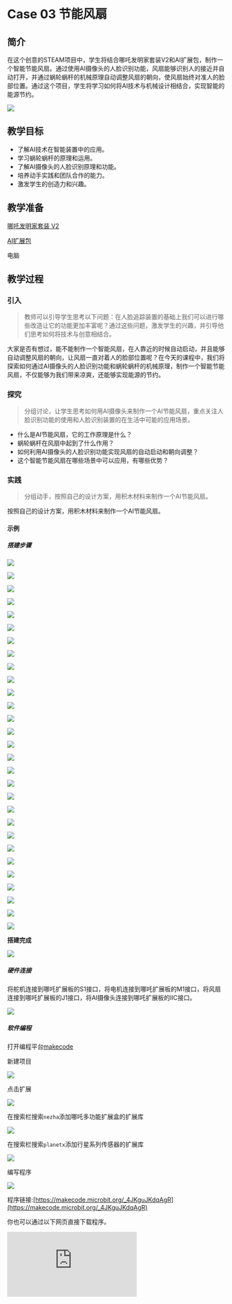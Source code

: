 ﻿---
sidebar_position: 4
---

# Case 03 节能风扇


## 简介

在这个创意的STEAM项目中，学生将结合哪吒发明家套装V2和AI扩展包，制作一个智能节能风扇。通过使用AI摄像头的人脸识别功能，风扇能够识别人的接近并自动打开，并通过蜗轮蜗杆的机械原理自动调整风扇的朝向，使风扇始终对准人的脸部位置。通过这个项目，学生将学习如何将AI技术与机械设计相结合，实现智能的能源节约。

![](https://wiki-media-ef.oss-cn-hongkong.aliyuncs.com//images/ai-accessories-pack-case-03-01.png)

## 教学目标

- 了解AI技术在智能装置中的应用。
- 学习蜗轮蜗杆的原理和运用。
- 了解AI摄像头的人脸识别原理和功能。
- 培养动手实践和团队合作的能力。
- 激发学生的创造力和兴趣。

## 教学准备

[哪吒发明家套装 V2](https://www.elecfreaks.com/nezha-inventor-s-kit-v2-for-micro-bit.html)

[AI扩展包](https://www.elecfreaks.com/nezha-inventor-s-kit-v2-for-micro-bit.html)

电脑

## 教学过程

### 引入

>教师可以引导学生思考以下问题：在人脸追踪装置的基础上我们可以进行哪些改造让它的功能更加丰富呢？通过这些问题，激发学生的兴趣，并引导他们思考如何将技术与创意相结合。

大家是否有想过，能不能制作一个智能风扇，在人靠近的时候自动启动，并且能够自动调整风扇的朝向，让风扇一直对着人的脸部位置呢？在今天的课程中，我们将探索如何通过AI摄像头的人脸识别功能和蜗轮蜗杆的机械原理，制作一个智能节能风扇，不仅能够为我们带来凉爽，还能够实现能源的节约。

### 探究

>分组讨论，让学生思考如何用AI摄像头来制作一个AI节能风扇，重点关注人脸识别功能的使用和人脸识别装置的在生活中可能的应用场景。

- 什么是AI节能风扇，它的工作原理是什么？
- 蜗轮蜗杆在风扇中起到了什么作用？
- 如何利用AI摄像头的人脸识别功能实现风扇的自动启动和朝向调整？
- 这个智能节能风扇在哪些场景中可以应用，有哪些优势？

### 实践

>分组动手，按照自己的设计方案，用积木材料来制作一个AI节能风扇。

按照自己的设计方案，用积木材料来制作一个AI节能风扇。

#### 示例

##### 搭建步骤

![](https://wiki-media-ef.oss-cn-hongkong.aliyuncs.com//images/ai-accessories-pack-step-03-01.png)

![](https://wiki-media-ef.oss-cn-hongkong.aliyuncs.com//images/ai-accessories-pack-step-03-02.png)

![](https://wiki-media-ef.oss-cn-hongkong.aliyuncs.com//images/ai-accessories-pack-step-03-03.png)

![](https://wiki-media-ef.oss-cn-hongkong.aliyuncs.com//images/ai-accessories-pack-step-03-04.png)

![](https://wiki-media-ef.oss-cn-hongkong.aliyuncs.com//images/ai-accessories-pack-step-03-05.png)

![](https://wiki-media-ef.oss-cn-hongkong.aliyuncs.com//images/ai-accessories-pack-step-03-06.png)

![](https://wiki-media-ef.oss-cn-hongkong.aliyuncs.com//images/ai-accessories-pack-step-03-07.png)

![](https://wiki-media-ef.oss-cn-hongkong.aliyuncs.com//images/ai-accessories-pack-step-03-08.png)

![](https://wiki-media-ef.oss-cn-hongkong.aliyuncs.com//images/ai-accessories-pack-step-03-09.png)

![](https://wiki-media-ef.oss-cn-hongkong.aliyuncs.com//images/ai-accessories-pack-step-03-10.png)

![](https://wiki-media-ef.oss-cn-hongkong.aliyuncs.com//images/ai-accessories-pack-step-03-11.png)

![](https://wiki-media-ef.oss-cn-hongkong.aliyuncs.com//images/ai-accessories-pack-step-03-12.png)

![](https://wiki-media-ef.oss-cn-hongkong.aliyuncs.com//images/ai-accessories-pack-step-03-13.png)

![](https://wiki-media-ef.oss-cn-hongkong.aliyuncs.com//images/ai-accessories-pack-step-03-14.png)

![](https://wiki-media-ef.oss-cn-hongkong.aliyuncs.com//images/ai-accessories-pack-step-03-15.png)

![](https://wiki-media-ef.oss-cn-hongkong.aliyuncs.com//images/ai-accessories-pack-step-03-16.png)

![](https://wiki-media-ef.oss-cn-hongkong.aliyuncs.com//images/ai-accessories-pack-step-03-17.png)

![](https://wiki-media-ef.oss-cn-hongkong.aliyuncs.com//images/ai-accessories-pack-step-03-18.png)

![](https://wiki-media-ef.oss-cn-hongkong.aliyuncs.com//images/ai-accessories-pack-step-03-19.png)

![](https://wiki-media-ef.oss-cn-hongkong.aliyuncs.com//images/ai-accessories-pack-step-03-20.png)

![](https://wiki-media-ef.oss-cn-hongkong.aliyuncs.com//images/ai-accessories-pack-step-03-21.png)

![](https://wiki-media-ef.oss-cn-hongkong.aliyuncs.com//images/ai-accessories-pack-step-03-22.png)

![](https://wiki-media-ef.oss-cn-hongkong.aliyuncs.com//images/ai-accessories-pack-step-03-23.png)

![](https://wiki-media-ef.oss-cn-hongkong.aliyuncs.com//images/ai-accessories-pack-step-03-24.png)

![](https://wiki-media-ef.oss-cn-hongkong.aliyuncs.com//images/ai-accessories-pack-step-03-25.png)

![](https://wiki-media-ef.oss-cn-hongkong.aliyuncs.com//images/ai-accessories-pack-step-03-26.png)

![](https://wiki-media-ef.oss-cn-hongkong.aliyuncs.com//images/ai-accessories-pack-step-03-27.png)

![](https://wiki-media-ef.oss-cn-hongkong.aliyuncs.com//images/ai-accessories-pack-step-03-28.png)

![](https://wiki-media-ef.oss-cn-hongkong.aliyuncs.com//images/ai-accessories-pack-step-03-29.png)

**搭建完成**

![](https://wiki-media-ef.oss-cn-hongkong.aliyuncs.com//images/ai-accessories-pack-case-03-01.png)

##### 硬件连接

将舵机连接到哪吒扩展板的S1接口，将电机连接到哪吒扩展板的M1接口，将风扇连接到哪吒扩展板的J1接口，将AI摄像头连接到哪吒扩展板的IIC接口。

 ![](https://wiki-media-ef.oss-cn-hongkong.aliyuncs.com//images/ai-accessories-pack-case-03-02.png)

##### 软件编程

打开编程平台[makecode](https://makecode.microbit.org/#)

新建项目

![](https://wiki-media-ef.oss-cn-hongkong.aliyuncs.com//images/ai-accessories-pack-case-01-03.png)

点击扩展

![](https://wiki-media-ef.oss-cn-hongkong.aliyuncs.com//images/ai-accessories-pack-case-01-04.png)

在搜索栏搜索`nezha`添加哪吒多功能扩展盒的扩展库

![](https://wiki-media-ef.oss-cn-hongkong.aliyuncs.com//images/ai-accessories-pack-case-01-06.png)

在搜索栏搜索`planetx`添加行星系列传感器的扩展库

![](https://wiki-media-ef.oss-cn-hongkong.aliyuncs.com//images/ai-accessories-pack-case-01-07.png)

编写程序

![](https://wiki-media-ef.oss-cn-hongkong.aliyuncs.com//images/ai-accessories-pack-case-03-08.png)


程序链接:[https://makecode.microbit.org/_4JKguJKdqAgR](https://makecode.microbit.org/_4JKguJKdqAgR)

你也可以通过以下网页直接下载程序。

<div
    style={{
        position: 'relative',
        paddingBottom: '60%',
        overflow: 'hidden',
    }}
>
    <iframe
        src="https://makecode.microbit.org/_4JKguJKdqAgR"
        frameborder="0"
        sandbox="allow-popups allow-forms allow-scripts allow-same-origin"
        style={{
            position: 'absolute',
            width: '100%',
            height: '100%',
        }}
    />
</div>


### 团队合作与展示

学生分成小组，共同完成案例的制作和程序编写。

鼓励学生之间相互合作、交流和分享经验。

每个小组有机会向其他小组展示他们制作的案例。

#### 示例案例效果

人脸识别装置会自动识别范围内的人脸，当识别到人脸时，自动开启风扇并根据人脸位置自动调整风扇的朝向。

![](https://wiki-media-ef.oss-cn-hongkong.aliyuncs.com//images/ai-accessories-pack-case-03.gif)

### 反思

>分组分享，让每组的学生分享自己的制作过程和心得，总结自己遇到的问题和解决办法，评价自己的优点和不足。

### 扩展知识

*** 什么是AI节能风扇，它的工作原理是什么？ ***

AI节能风扇是一种利用人工智能技术实现的智能风扇，它可以通过传感器感知人的接近，并自动启动和调整朝向，实现对人体面部的定向送风。它的工作原理主要是利用AI摄像头进行人脸识别，通过人脸检测算法，识别出人的面部位置，然后根据面部的位置信息控制蜗轮蜗杆机构，实现风扇的自动调整朝向。

*** 如何利用AI摄像头的人脸识别功能实现风扇的自动启动和朝向调整？ ***

利用AI摄像头的人脸识别功能实现风扇的自动启动和朝向调整，主要是通过人脸检测算法和机械传动系统来实现。当有人接近风扇时，AI摄像头会捕捉到人的面部信息，并将信息传递给控制模块。控制模块根据人脸位置信息控制蜗轮蜗杆机构转动，从而调整风扇的朝向，使风扇始终对准人的脸部位置。
